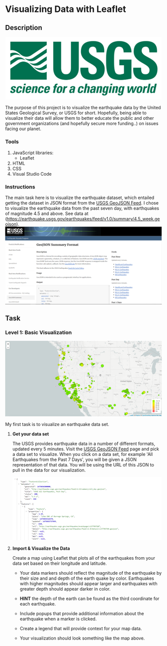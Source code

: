 # Visualizing Data with Leaflet

## Description

![1-Logo](Images/1-Logo.png)

The purpose of this project is to visualize the earthquake data by the United States Geological Survey, or USGS for short. Hopefully, being able to visualize their data will allow them to better educate the public and other government organizations (and hopefully secure more funding..) on issues facing our planet.

### Tools
1. JavaScript libraries:
   -  Leaflet
2. HTML
3. CSS
4. Visual Studio Code

### Instructions
The main task here is to visualize the earthquake dataset, which entailed getting the dataset in JSON format from the [USGS GeoJSON Feed](http://earthquake.usgs.gov/earthquakes/feed/v1.0/geojson.php). I chose to visualize the earthquake data from the past seven day, with earthquakes of magnitude 4.5 and above. See data at (https://earthquake.usgs.gov/earthquakes/feed/v1.0/summary/4.5_week.geojson).
   ![3-Data](Images/3-Data.png)


## Task

### Level 1: Basic Visualization

![2-BasicMap](Images/2-BasicMap.png)

My first task is to visualize an earthquake data set.

1. **Get your data set**



   The USGS provides earthquake data in a number of different formats, updated every 5 minutes. Visit the [USGS GeoJSON Feed](http://earthquake.usgs.gov/earthquakes/feed/v1.0/geojson.php) page and pick a data set to visualize. When you click on a data set, for example 'All Earthquakes from the Past 7 Days', you will be given a JSON representation of that data. You will be using the URL of this JSON to pull in the data for our visualization.

   ![4-JSON](Images/4-JSON.png)

2. **Import & Visualize the Data**

   Create a map using Leaflet that plots all of the earthquakes from your data set based on their longitude and latitude.

   * Your data markers should reflect the magnitude of the earthquake by their size and and depth of the earth quake by color. Earthquakes with higher magnitudes should appear larger and earthquakes with greater depth should appear darker in color.

   * **HINT** the depth of the earth can be found as the third coordinate for each earthquake.

   * Include popups that provide additional information about the earthquake when a marker is clicked.

   * Create a legend that will provide context for your map data.

   * Your visualization should look something like the map above.
